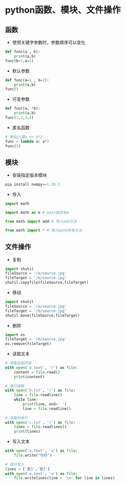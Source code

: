 # python函数、模块、文件操作

## 函数

* 使用关键字参数时，参数顺序可以变化

```python
def func(a , b):
    print(a,b)
func(b=1,a=2)
```

* 默认参数

```python
def func(a=1 , b=2):
    print(a,b)
func()
```

* 可变参数

```python
def func(a, *b):
    print(a,b)
func(1,2,3,4)
```

* 匿名函数

```python
# 类似js里a => a*2
func = lambda a: a*2
func(3)
```

## 模块

* 安装指定版本模块

```python
pip install numpy==1.26.1
```

* 导入

```python
import math

import math as m # math取别名m

from math import add # 导入add方法

from math import * # 导入math所有方法
```

## 文件操作

* 复制

```python
import shutil
fileSource = '/a/source.jpg'
fileTarget = '/b/source.jpg'
shutil.copyfile(fileSource,fileTarget)
```

* 移动

```python
import shutil
fileSource = '/a/source.jpg'
fileTarget = '/b/source.jpg'
shutil.move(fileSource,fileTarget)
```

* 删除

```python
import os
fileTarget = '/b/source.jpg'
os.remove(fileTarget)
```

* 读取文本

```python
# 读取全部内容
with open('a.text', 'r') as file:
    content = file.read()
    print(content)
    
# 逐行读取
with open('b.txt', 'r') as file:
    line = file.readline()
    while line:
        print(line, end=' ')
        line = file.readline()
       
# 读取所有行 
with open('c.txt', 'r') as file:
    lines = file.readlines()
    print(lines)
```

* 写入文本

```python
with open('a.text', 'w') as file:
    file.write("你好")
    
# 逐行写入
lines = ['第1','第2']
with open('a.text', 'w') as file:
    file.writelines(line + '\n' for line in lines)
```
